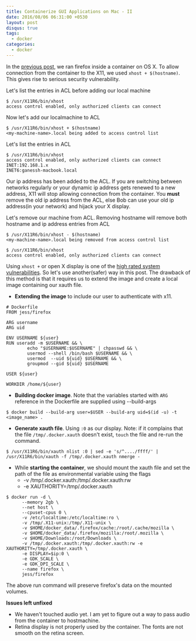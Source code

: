 ```yaml
---
title: Containerize GUI Applications on Mac - II
date: 2016/08/06 06:31:00 +0530
layout: post
disqus: true
tags:
  - docker
categories:
  - docker
---
```


In the [previous post](http://www.ganesshkumar.com/2016/08/05/docker-mac-gui-appications.html), we ran firefox inside a container on OS X. To allow connection from the container to the X11, we used `xhost + $(hostname)`. This gives rise to serious security vulnerability.

Let's list the entries in ACL before adding our local machine

```
$ /usr/X11R6/bin/xhost
access control enabled, only authorized clients can connect
```

Now let's add our localmachine to ACL

```
$ /usr/X11R6/bin/xhost + $(hostname)
<my-machine-name>.local being added to access control list
```

Let's list the entries in ACL

```
$ /usr/X11R6/bin/xhost
access control enabled, only authorized clients can connect
INET:192.168.1.x
INET6:ganessh-macbook.local
```

Our ip address has been added to the ACL. If you are switching between networks regularly or your dynamic ip address gets renewed to a new address, X11 will stop allowing connection from the container. You **must** remove the old ip address from the ACL, else Bob can use your old ip address(in your network) and hijack your X display.

Let's remove our machine from ACL. Removing hostname will remove both hostname and ip address entries from ACL

```
$ /usr/X11R6/bin/xhost - $(hostname)
<my-machine-name>.local being removed from access control list

$ /usr/X11R6/bin/xhost
access control enabled, only authorized clients can connect
```

Using `xhost +` or open X display is one of the [high rated system vulnerabilities](http://www.nikhef.nl/~mjg/xhost_plus.html). So let's use another(safer) way in this post. The drawback of this method is that it requires us to extend the image and create a local image containing our xauth file.

* **Extending the image** to include our user to authenticate with x11.

```
# Dockerfile
FROM jess/firefox

ARG username
ARG uid

ENV USERNAME ${user}
RUN useradd -m $USERNAME && \
        echo "$USERNAME:$USERNAME" | chpasswd && \
        usermod --shell /bin/bash $USERNAME && \
        usermod  --uid ${uid} $USERNAME && \
        groupmod --gid ${uid} $USERNAME

USER ${user}

WORKDIR /home/${user}
```

* **Building docker image**. Note that the variables started with `ARG` reference in the Dockerfile are supplied using --build-args

```
$ docker build --build-arg user=$USER --build-arg uid=$(id -u) -t <image_name> .
```

* **Generate xauth file**. Using `:0` as our display. Note: if it complains that the file `/tmp/.docker.xauth` doesn't exist, `touch` the file and re-run the command.

```
$ /usr/X11R6/bin/xauth nlist :0 | sed -e 's/^..../ffff/' | /usr/X11R6/bin/xauth -f /tmp/.docker.xauth nmerge -
```

* While **starting the container**, we should mount the xauth file and set the path of the file as environmental variable using the flags
  * -v /tmp/.docker.xauth:/tmp/.docker.xauth:rw
  * -e XAUTHORITY=/tmp/.docker.xauth

```
$ docker run -d \
      --memory 2gb \
      --net host \
      --cpuset-cpus 0 \
      -v /etc/localtime:/etc/localtime:ro \
      -v /tmp/.X11-unix:/tmp/.X11-unix \
      -v $HOME/docker_data/.firefox/cache:/root/.cache/mozilla \
      -v $HOME/docker_data/.firefox/mozilla:/root/.mozilla \
      -v $HOME/Downloads:/root/Downloads \
      -v /tmp/.docker.xauth:/tmp/.docker.xauth:rw -e XAUTHORITY=/tmp/.docker.xauth \
      -e DISPLAY=$ip:0 \
      -e GDK_SCALE \
      -e GDK_DPI_SCALE \
      --name firefox \
      jess/firefox
```

The above run command will preserve firefox's data on the mounted volumes.

**Issues left unfixed**

* We haven't touched audio yet. I am yet to figure out a way to pass audio from the container to hostmachine.
* Retina display is not properly used by the container. The fonts are not smooth on the retina screen.
